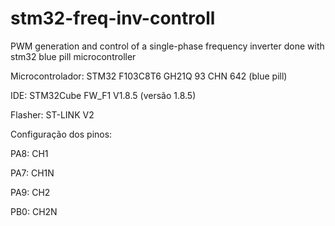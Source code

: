 # stm32-freq-inv-controll
PWM generation and control of a single-phase frequency inverter done with stm32 blue pill microcontroller


Microcontrolador: STM32 F103C8T6 GH21Q 93 CHN 642 (blue pill)


IDE: STM32Cube FW_F1 V1.8.5 (versão 1.8.5)


Flasher: ST-LINK V2


Configuração dos pinos:

PA8: CH1

PA7: CH1N

PA9: CH2

PB0: CH2N
